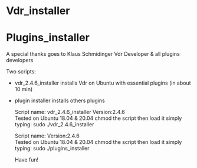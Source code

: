 # Vdr_installer
# Plugins_installer

A special thanks goes to Klaus Schmidinger Vdr Developer & all plugins developers

Two scripts: 
- vdr_2.4.6_installer installs Vdr on Ubuntu with essential plugins (in about 10 min)
- plugin installer installs others plugins 
    
    Script name: vdr_2.4.6_installer
    Version:2.4.6  
    Tested on Ubuntu 18.04 & 20.04
    chmod the script
    then load it simply typing: sudo ./vdr_2.4.6_installer
    
    Script name: 
    Version:2.4.6  
    Tested on Ubuntu 18.04 & 20.04
    chmod the script
    then load it simply typing: sudo ./plugins_installer   
    
    Have fun!
